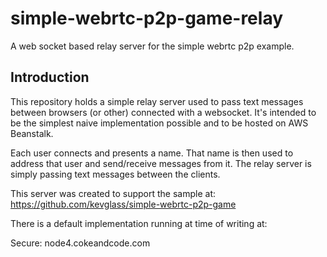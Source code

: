 # simple-webrtc-p2p-game-relay

A web socket based relay server for the simple webrtc p2p example.

## Introduction

This repository holds a simple relay server used to pass text messages between browsers (or other) connected with a websocket. It's intended to be the simplest naive implementation possible and to be hosted on AWS Beanstalk. 

Each user connects and presents a name. That name is then used to address that user and send/receive messages from it. The relay server is simply passing text messages between the clients.

This server was created to support the sample at: https://github.com/kevglass/simple-webrtc-p2p-game

There is a default implementation running at time of writing at:

Secure: node4.cokeandcode.com
